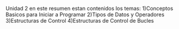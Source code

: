 Unidad 2
en este resumen estan contenidos los temas:
1)Conceptos Basicos para Iniciar a Programar
2)Tipos de Datos y Operadores
3)Estructuras de Control
4)Estructuras de Control de Bucles